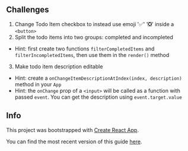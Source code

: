 ## Challenges

1. Change Todo Item checkbox to instead use emoji '✅' '❎' inside a `<button>`
2. Split the todo items into two groups: completed and incompleted
  - Hint: first create two functions `filterCompletedItems` and `filterIncompletedItems`, then use them in the `render()` method
3. Make todo item description editable
  - Hint: create a `onChangeItemDescriptionAtIndex(index, description)` method in your `App`
  - Hint: the `onChange` prop of a `<input>` will be called as a function with passed `event`. You can get the description using `event.target.value`

## Info

This project was bootstrapped with [Create React App](https://github.com/facebookincubator/create-react-app).

You can find the most recent version of this guide [here](https://github.com/facebookincubator/create-react-app/blob/master/packages/react-scripts/template/README.md).
